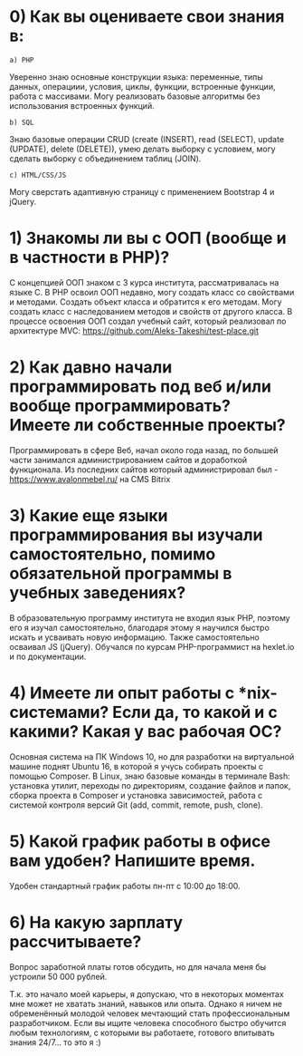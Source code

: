 # 0) Как вы оцениваете свои знания в:
    
    a) PHP
Уверенно знаю основные конструкции языка: переменные, типы данных, операциии, условия, циклы, функции, встроенные функции, работа с массивами. Могу реализовать базовые алгоритмы без использования встроенных функций.
    
    b) SQL
Знаю базовые операции CRUD (create (INSERT), read (SELECT), update (UPDATE), delete (DELETE)), умею делать выборку с условием, могу сделать выборку с объединением таблиц (JOIN).
    
    c) HTML/CSS/JS
Могу сверстать адаптивную страницу с применением Bootstrap 4 и jQuery.

# 1) Знакомы ли вы с ООП (вообще и в частности в PHP)?
С концепцией ООП знаком с 3 курса института, рассматривалась на языке C. В PHP освоил ООП недавно, могу создать класс со свойствами и методами. Создать объект класса и обратится к его методам. Могу создать класс с наследованием методов и свойств от другого класса.
В процессе освоения ООП создал учебный сайт, который реализовал по архитектуре MVC: https://github.com/Aleks-Takeshi/test-place.git

# 2) Как давно начали программировать под веб и/или вообще программировать? Имеете ли собственные проекты?
Программировать в сфере Веб, начал около года назад, по большей части занимался администрированием сайтов и доработкой функционала.
Из последних сайтов который администрировал был - https://www.avalonmebel.ru/ на CMS Bitrix

# 3) Какие еще языки программирования вы изучали самостоятельно, помимо обязательной программы в учебных заведениях?
В образовательную программу института не входил язык PHP, поэтому его я изучал самостоятельно, благодаря этому я научился быстро искать и усваивать новую информацию. Также самостоятельно осваивал JS (jQuery). Обучался по курсам PHP-программист на hexlet.io и по документации.

# 4) Имеете ли опыт работы с *nix-системами? Если да, то какой и с какими? Какая у вас рабочая ОС?
Основная система на ПК Windows 10, но для разработки на виртуальной машине поднят Ubuntu 16, в которой я учусь собирать проекты с помощью Composer. В Linux, знаю базовые команды в терминале Bash: установка утилит, переходы по директориям, создание файлов и папок, сборка проекта в Composer и установка зависимостей, работа с системой контроля версий Git (add, commit, remote, push, clone).

# 5) Какой график работы в офисе вам удобен? Напишите время.
Удобен стандартный график работы пн-пт с 10:00 до 18:00.

# 6) На какую зарплату рассчитываете?
Вопрос заработной платы готов обсудить, но для начала меня бы устроили 50 000 рублей.

Т.к. это начало моей карьеры, я допускаю, что в некоторых моментах мне может не хватать знаний, навыков или опыта. Однако я ничем не обременённый молодой человек мечтающий стать профессиональным разработчиком. Если вы ищите человека способного быстро обучится любым технологиям, с которыми вы работаете, готового впитывать знания 24/7… то это я :)

